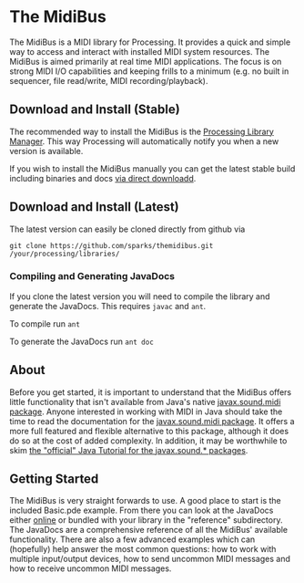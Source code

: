 # The MidiBus

The MidiBus is a MIDI library for Processing. It provides a quick and simple way to access and interact with installed MIDI system resources. The MidiBus is aimed primarily at real time MIDI applications. The focus is on strong MIDI I/O capabilities and keeping frills to a minimum (e.g. no built in sequencer, file read/write, MIDI recording/playback).

## Download and Install (Stable)

The recommended way to install the MidiBus is the [Processing Library Manager](http://wiki.processing.org/w/How_to_Install_a_Contributed_Library). This way Processing will automatically notify you when a new version is available.

If you wish to install the MidiBus manually you can get the latest stable build including binaries and docs [via direct downloadd](http://smallbutdigital.com/releases/themidibus/themidibus-latest.zip).

## Download and Install (Latest)

The latest version can easily be cloned directly from github via

    git clone https://github.com/sparks/themidibus.git /your/processing/libraries/

### Compiling and Generating JavaDocs

If you clone the latest version you will need to compile the library and generate the JavaDocs. This requires ``javac`` and ``ant``.

To compile run ``ant`` 

To generate the JavaDocs run ``ant doc``

## About
Before you get started, it is important to understand that the MidiBus offers little functionality that isn't available from Java's native [javax.sound.midi package](http://docs.oracle.com/javase/6/docs/api/javax/sound/midi/package-summary.html). Anyone interested in working with MIDI in Java should take the time to read the documentation for the [javax.sound.midi package](http://docs.oracle.com/javase/6/docs/api/javax/sound/midi/package-summary.html). It offers a more full featured and flexible alternative to this package, although it does do so at the cost of added complexity. In addition, it may be worthwhile to skim [the "official" Java Tutorial for the javax.sound.* packages](http://docs.oracle.com/javase/tutorial/sound/index.html).

## Getting Started

The MidiBus is very straight forwards to use. A good place to start is the included Basic.pde example. From there you can look at the JavaDocs either [online](http://smallbutdigital.com/themidibus/themidibus/package-summary.html) or bundled with your library in the "reference" subdirectory. The JavaDocs are a comprehensive reference of all the MidiBus' available functionality. There are also a few advanced examples which can (hopefully) help answer the most common questions: how to work with multiple input/output devices, how to send uncommon MIDI messages and how to receive uncommon MIDI messages.